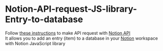 #  Notion-API-request-JS-library-Entry-to-database
Follow <a href="https://developers.notion.com/docs/getting-started">these instructions</a> to make API request with <a href="https://developers.notion.com/">Notion API</a><br> 
It allows you to add an entry (item) to a database in your <a href="https://www.notion.so/">Notion</a> workspace with Notion JavaScript library<br>
